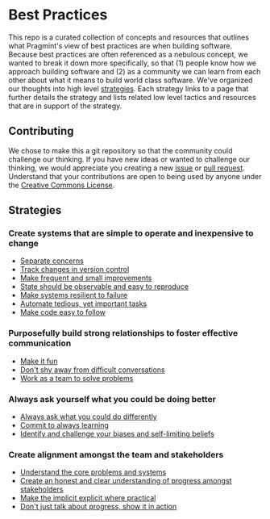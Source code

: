 # Best Practices

This repo is a curated collection of concepts and resources that outlines what Pragmint's view of best practices are when building software. Because best practices are often referenced as a nebulous concept, we wanted to break it down more specifically, so that (1) people know how we approach building software and (2) as a community we can learn from each other about what it means to build world class software. We've organized our thoughts into high level [strategies](https://github.com/pragmint/best-practices#strategies). Each strategy links to a page that further details the strategy and lists related low level tactics and resources that are in support of the strategy.

## Contributing

We chose to make this a git repository so that the community could challenge our thinking. If you have new ideas or wanted to challenge our thinking, we would appreciate you creating a new [issue](https://github.com/pragmint/best-practices/issues) or [pull request](https://github.com/pragmint/best-practices/pulls). Understand that your contributions are open to being used by anyone under the [Creative Commons License](https://github.com/pragmint/best-practices/blob/main/LICENSE.txt).

## Strategies

### Create systems that are simple to operate and inexpensive to change

- [Separate concerns](https://github.com/pragmint/best-practices/blob/main/inexpensive-change/separate-concerns.md)
- [Track changes in version control](https://github.com/pragmint/best-practices/blob/main/inexpensive-change/version-control.md)
- [Make frequent and small improvements](https://github.com/pragmint/best-practices/blob/main/inexpensive-change/incremental-change.md)
- [State should be observable and easy to reproduce](https://github.com/pragmint/best-practices/blob/main/inexpensive-change/observability.md)
- [Make systems resilient to failure](https://github.com/pragmint/best-practices/blob/main/inexpensive-change/resiliency.md)
- [Automate tedious, yet important tasks](https://github.com/pragmint/best-practices/blob/main/inexpensive-change/automation.md)
- [Make code easy to follow](https://github.com/pragmint/best-practices/blob/main/inexpensive-change/easy-to-follow.md)

### Purposefully build strong relationships to foster effective communication

- [Make it fun](https://github.com/pragmint/best-practices/blob/main/relationships/make-it-fun.md)
- [Don't shy away from difficult conversations](https://github.com/pragmint/best-practices/blob/main/relationships/difficult-conversations.md)
- [Work as a team to solve problems](https://github.com/pragmint/best-practices/blob/main/relationships/teamwork.md)

### Always ask yourself what you could be doing better

- [Always ask what you could do differently](https://github.com/pragmint/best-practices/blob/main/ownership/introspection.md)
- [Commit to always learning](https://github.com/pragmint/best-practices/blob/main/ownership/learning.md)
- [Identify and challenge your biases and self-limiting beliefs](https://github.com/pragmint/best-practices/blob/main/ownership/biases-and-self-limiting-beliefs.md)

### Create alignment amongst the team and stakeholders

- [Understand the core problems and systems](https://github.com/pragmint/best-practices/blob/main/alignment/core-problems.md)
- [Create an honest and clear understanding of progress amongst stakeholders](https://github.com/pragmint/best-practices/blob/main/alignment/estimations.md)
- [Make the implicit explicit where practical](https://github.com/pragmint/best-practices/blob/main/alignment/make-implicit-explicit.md)
- [Don't just talk about progress, show it in action](https://github.com/pragmint/best-practices/blob/main/alignment/demos.md)
